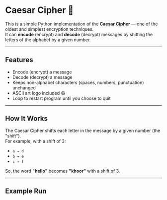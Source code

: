 
# Caesar Cipher 🔐

This is a simple Python implementation of the **Caesar Cipher** — one of the oldest and simplest encryption techniques.  
It can **encode** (encrypt) and **decode** (decrypt) messages by shifting the letters of the alphabet by a given number.

---

## Features
- Encode (encrypt) a message
- Decode (decrypt) a message
- Keeps non-alphabet characters (spaces, numbers, punctuation) unchanged
- ASCII art logo included 😃
- Loop to restart program until you choose to quit

---

## How It Works
The Caesar Cipher shifts each letter in the message by a given number (the "shift").  
For example, with a shift of 3:  
- `a → d`  
- `b → e`  
- `c → f`  

So, the word **"hello"** becomes **"khoor"** with a shift of 3.

---

## Example Run

